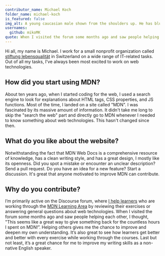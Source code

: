 ```yaml
---
contributor_name: Michael Koch
folder_name: michael-koch
is_featured: false
img_alt: A young caucasian male shown from the shoulders up. He has blue eyes, a long blond beard and a light grey shirt.
usernames:
  github: mikoMK
quote: When I visited the forum some months ago and saw people helping each other, I thought, "This seems like a great way to give something back for the countless hours I spent on MDN!". Helping others gives me the chance to improve and deepen my own understanding.
---
```


Hi all, my name is Michael. I work for a small nonprofit organization called [stiftung lebensqualität](https://stiftung-lq.net/) in Switzerland on a wide range of IT-related tasks. Out of all my tasks, I've always been most excited to work on web technologies.

## How did you start using MDN?

About ten years ago, when I started coding for the web, I used a search engine to look for explanations about HTML tags, CSS properties, and JS functions. Most of the time, I landed on a site called "MDN". I was fascinated by its massive amount of information. It didn't take me long to skip the "search the web" part and directly go to MDN whenever I needed to know something about web technologies. This hasn't changed since then.

## What do you like about the website?

Notwithstanding the fact that MDN Web Docs is a comprehensive resource of knowledge, has a clean writing style, and has a great design, I mostly like its openness. Did you spot a mistake or encounter an unclear description? Send a pull request. Do you have an idea for a new feature? Start a discussion. It's great that anyone motivated to improve MDN can contribute.

## Why do you contribute?

I’m primarily active on the Discourse forum, where [I help learners](https://discourse.mozilla.org/u/mikoMK) who are working through the [MDN Learning Area](https://developer.mozilla.org/en-US/docs/Learn) by reviewing their exercises or answering general questions about web technologies. When I visited the forum some months ago and saw people helping each other, I thought, "This seems like a great way to give something back for the countless hours I spent on MDN!”. Helping others gives me the chance to improve and deepen my own understanding. It’s also great to see how learners get better and better with every exercise while working through the courses. Last but not least, it’s a great chance for me to improve my writing skills as a non-native English speaker.
